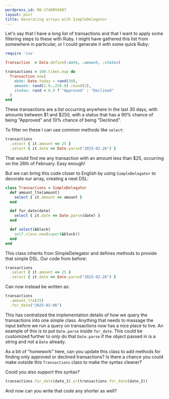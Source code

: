 ```yaml
---
wordpress_id: RB-1740994987
layout: post
title: Decorating arrays with SimpleDelegator
---
```


Let's say that I have a long list of transactions and that I want to apply some filtering steps to these with Ruby. I might have gathered this list from somewhere in particular, or I could generate it with some quick Ruby:

```ruby
require 'csv'

Transaction  = Data.define(:date, :amount, :status)

transactions = 100.times.map do
  Transaction.new(
    date: Date.today - rand(30),
    amount: rand(1.0..250.0).round(2),
    status: rand < 0.9 ? "Approved" : "Declined"
  )
end
```

These transactions are a list occurring anywhere in the last 30 days, with amounts between $1 and $250, with a status that has a 90% chance of being "Approved" and 10% chance of being "Declined".

To filter on these I can use common methods like `select`:

```ruby
transactions
  .select { it.amount <= 25 }
  .select { it.date == Date.parse("2025-02-26") }
```

That would find me any transaction with an amount less than $25, occurring on the 26th of February. Easy enough!

But we can bring this code closer to English by using `SimpleDelegator` to decorate our array, creating a neat DSL:

```ruby
class Transactions < SimpleDelegator
  def amount_lte(amount)
    select { it.amount <= amount }
  end

  def for_date(date)
    select { it.date == Date.parse(date) }
  end

  def select(&block)
    self.class.new(super(&block))
  end
end
```

This class inherits from SimpleDelegator and defines methods to provide that simple DSL. Our code from before:

```ruby
transactions
  .select { it.amount <= 25 }
  .select { it.date == Date.parse("2025-02-26") }
```

Can now instead be written as:

```ruby
transactions
  .amount_lte(25)
  .for_date("2025-02-06")
```

This has centralized the implementation details of how we query the transactions into one simple class. Anything that needs to massage the input before we run a query on transactions now has a nice place to live. An example of this is to put `Date.parse` inside `for_date`. This could be customized further to _only_ do that `Date.parse` if the object passed in is a string and not a `Date` already.

As a bit of "homework" here, can you update this class to add methods for finding only approved or declined transactions? Is there a chance you could make outside this `Transactions` class to make the syntax cleaner?

Could you also support this syntax?

```ruby
transactions.for_date(date_1).or(transactions.for_date(date_2))
```

And now can you write that code any shorter as well?
